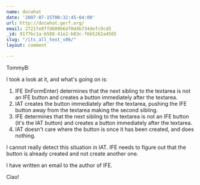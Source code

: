 ```yaml
---
name: docwhat
date: '2007-07-15T00:32:45-04:00'
url: http://docwhat.gerf.org/
email: 2721fe8ffd609b6df0d4b734defc9cd5
_id: 9177bc1a-b588-41e2-b83c-f6b5262a4565
slug: "/its_all_text_v06/"
layout: comment

---
```


TommyB:

I took a look at it, and what's going on is:

<ol>
  <li>IFE (InFormEnter) determines that the next sibling to the textarea is not an IFE button and creates a button immediately after the textarea.
  </li>
  <li>IAT creates the button immediately after the textarea, pushing the IFE button away from the textarea making the second sibling.</li>
  <li>IFE determines that the next sibling to the textarea is not an IFE button (it's the IAT button) and creates a button immediately after the textarea.</li>
  <li>IAT doesn't care where the button is once it has been created, and does nothing.</li>
</ol>

I cannot really detect this situation in IAT.  IFE needs to figure out that the button is already created and not create another one.

I have written an email to the author of IFE.

Ciao!
